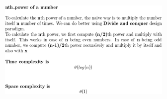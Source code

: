 
![Image of Yaktocat](https://github.com/nikhl/coding-interview/blob/master/python/pow_x_n/README.png?raw=true)